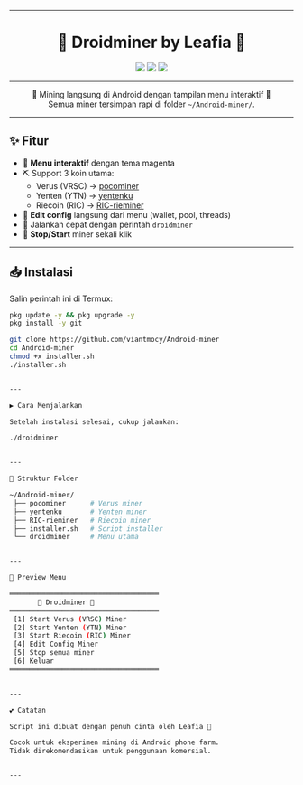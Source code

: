 

---

<h1 align="center">💎 Droidminer by Leafia 💎</h1>

<p align="center">
  <img src="https://img.shields.io/badge/Platform-Android%20%7C%20Termux-magenta?style=for-the-badge" />
  <img src="https://img.shields.io/badge/Language-Bash-green?style=for-the-badge" />
  <img src="https://img.shields.io/badge/Made%20with-%F0%9F%92%95%20by%20Leafia-pink?style=for-the-badge" />
</p>

---

<p align="center">
  🌸 Mining langsung di Android dengan tampilan menu interaktif 🌸<br/>
  Semua miner tersimpan rapi di folder <code>~/Android-miner/</code>.
</p>

---

## ✨ Fitur
- 🎨 **Menu interaktif** dengan tema magenta
- ⛏️ Support 3 koin utama:
  - Verus (VRSC) → [pocominer](https://github.com/viantmocy/pocominer)
  - Yenten (YTN) → [yentenku](https://github.com/viantmocy/yentenku)
  - Riecoin (RIC) → [RIC-rieminer](https://github.com/viantmocy/RIC-rieminer)
- 📝 **Edit config** langsung dari menu (wallet, pool, threads)
- 🚀 Jalankan cepat dengan perintah `droidminer`
- 🔧 **Stop/Start** miner sekali klik

---

## 📥 Instalasi

Salin perintah ini di Termux:

```bash
pkg update -y && pkg upgrade -y
pkg install -y git

git clone https://github.com/viantmocy/Android-miner
cd Android-miner
chmod +x installer.sh
./installer.sh


---

▶️ Cara Menjalankan

Setelah instalasi selesai, cukup jalankan:

./droidminer


---

📂 Struktur Folder

~/Android-miner/
 ├── pocominer      # Verus miner
 ├── yentenku       # Yenten miner
 ├── RIC-rieminer   # Riecoin miner
 ├── installer.sh   # Script installer
 └── droidminer     # Menu utama


---

🌸 Preview Menu

═════════════════════════════════════
       💎 Droidminer 💎
═════════════════════════════════════
 [1] Start Verus (VRSC) Miner
 [2] Start Yenten (YTN) Miner
 [3] Start Riecoin (RIC) Miner
 [4] Edit Config Miner
 [5] Stop semua miner
 [6] Keluar
═════════════════════════════════════


---

💕 Catatan

Script ini dibuat dengan penuh cinta oleh Leafia 💖

Cocok untuk eksperimen mining di Android phone farm.
Tidak direkomendasikan untuk penggunaan komersial.


---



